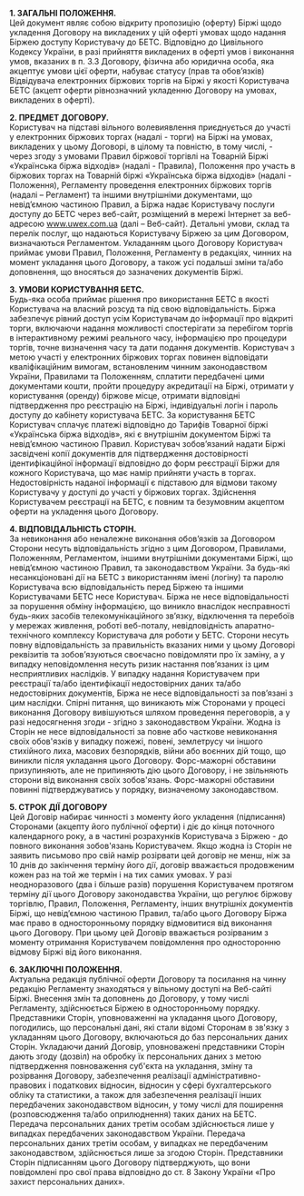**1. ЗАГАЛЬНІ ПОЛОЖЕННЯ.**<br>
Цей документ являє собою відкриту пропозицію (оферту) Біржі щодо укладення Договору на викладених у цій оферті умовах щодо надання Біржею доступу Користувачу до БЕТС.
Відповідно до Цивільного Кодексу України, в разі прийняття викладених в оферті умов і виконання умов, вказаних в п. 3.3 Договору, фізична або юридична особа, яка акцептує умови цієї оферти, набуває статусу (прав та обов’язків) Відвідувача електронних біржових торгів на Біржі у якості Користувача БЕТС (акцепт оферти рівнозначний укладенню Договору на умовах, викладених в оферті).

**2. ПРЕДМЕТ ДОГОВОРУ.**<br>
Користувач на підставі вільного волевиявлення приєднується до участі у електронних біржових торгах  (надалі - торги) на Біржі на умовах, викладених у цьому Договорі, в цілому та повністю, в тому числі, - через згоду з умовами Правил біржової торгівлі на Товарній Біржі «Українська біржа відходів» (надалі - Правила), Положення про участь в біржових торгах на Товарній біржі «Українська біржа відходів» (надалі - Положення), Регламенту проведення електронних біржових торгів (надалі – Регламент) та іншими  внутрішніми документами, що невід’ємною частиною Правил, а Біржа надає Користувачу послуги доступу до БЕТС через веб-сайт, розміщений в мережі Інтернет за веб-адресою www.uwex.com.ua (далі – Веб-сайт).
Детальні умови, склад та перелік послуг, що надаються Користувачу Біржею за цим Договором, визначаються Регламентом.
Укладанням цього Договору Користувач приймає умови Правил, Положення, Регламенту в редакціях, чинних на момент укладання цього Договору, а також усі подальші зміни та/або доповнення, що вносяться до зазначених документів Біржі.

**3. УМОВИ КОРИСТУВАННЯ БЕТС.**<br>
Будь-яка особа приймає рішення про використання БЕТС в якості Користувача на власний розсуд та під свою відповідальність.
Біржа забезпечує рівний доступ усім Користувачам до інформації про відкриті торги, включаючи надання можливості спостерігати за перебігом торгів в інтерактивному режимі реального часу, інформацією про процедури торгів, точне визначення часу та дати подання документів.
Користувач з метою участі у електронних біржових торгах повинен відповідати кваліфікаційним вимогам, встановленим чинним законодавством України, Правилами та Положенням, сплатити передбачені цими документами  кошти, пройти процедуру акредитації на Біржі, отримати у користування (оренду) біржове місце, отримати відповідні підтвердження про реєстрацію на Біржі, індивідуальні логін і пароль доступу до кабінету користувача БЕТС.
За користування БЕТС Користувач сплачує платежі відповідно до Тарифів Товарної біржі «Українська біржа відходів», які є внутрішнім документом Біржі та невід’ємною частиною Правил.
Користувач зобов’язаний надати Біржі засвідчені копії документів для підтвердження достовірності ідентифікаційної інформації відповідно до форм реєстрації Біржи для кожного Користувача, що має намір прийняти участь в торгах. Недостовірність наданої інформації є підставою для відмови такому Користувачу у доступі до участі у біржових торгах.
Здійснення Користувачем реєстрації на БЕТС, є повним та безумовним акцептом оферти на укладення цього Договору.

**4. ВІДПОВІДАЛЬНІСТЬ СТОРІН.**<br>
За невиконання або неналежне виконання обов’язків за Договором Сторони несуть відповідальність згідно з цим Договором, Правилами, Положенням, Регламентом,  іншими внутрішніми документами Біржі, що невід’ємною частиною Правил,  та законодавством України.
За будь-які несанкціоновані дії на БЕТС з використанням імені (логіну) та паролю Користувача всю відповідальність перед Біржею та іншими Користувачами БЕТС несе Користувач.
Біржа не несе відповідальності за порушення обміну інформацією, що виникло внаслідок несправності будь-яких засобів телекомунікаційного зв’язку, відключення та перебоїв у мережах живлення, роботі веб-поталу, невідповідність апаратно-технічного комплексу Користувача для роботи у БЕТС.
Сторони несуть повну відповідальність за правильність вказаних ними у цьому Договорі реквізитів та зобов’язуються своєчасно повідомляти про їх заміну, а у випадку неповідомлення несуть ризик настання пов’язаних із цим несприятливих наслідків.
У випадку надання Користувачем при реєстрації та/або ідентифікації недостовірних даних та/або недостовірних документів, Біржа не несе відповідальності за пов’язані з цим наслідки.
Спірні питання, що виникають між Сторонами у процесі виконання Договору вивішуються шляхом проведення переговорів, а у pазі недосягнення згоди - згідно з законодавством України.
Жодна із Сторін не несе відповідальності за повне або часткове невиконання своїх обов'язків у випадку пожежі, повені, землетрусу чи іншого стихійного лиха, масових безпорядків, війни або воєнних дій тощо, що виникли після укладання цього Договору. Форс-мажорні обставини призупиняють, але не припиняють дію цього Договору, і не звільняють сторони від виконання своїх зобов'язань. Форс-мажорні обставини повинні підтверджуватись у порядку, визначеному законодавством.

**5. СТРОК ДІЇ ДОГОВОРУ**<br>
Цей Договір набирає чинності з моменту його укладення (підписання) Сторонами (акцепту його публічної оферти) і діє до кінця поточного календарного року, а в частині розрахунків Користувача з Біржею - до повного виконання зобов'язань Користувачем.
Якщо жодна із Сторін не заявить письмово про свій намір розірвати цей договір не менш, ніж за 10 днів до закінчення терміну його дії, договір вважається продовженим кожен раз на той же термін і на тих самих умовах.
У разі неодноразового (два і більше разів) порушення Користувачем протягом терміну дії цього Договору законодавства України, що регулює біржову торгівлю, Правил, Положення, Регламенту,  інших внутрішніх документів Біржі, що невід’ємною частиною Правил, та/або цього Договору Біржа має право в односторонньому порядку відмовитися від виконання цього Договору. При цьому цей Договір вважається розірваним з моменту отримання Користувачем повідомлення про односторонню відмову Біржі від його виконання.

**6. ЗАКЛЮЧНІ ПОЛОЖЕННЯ.**<br>
Актуальна редакція публічної оферти Договору та посилання на чинну редакцію Регламенту знаходяться у вільному доступі на Веб-сайті Біржі.
Внесення змін та доповнень до Договору, у тому числі Регламенту, здійснюється Біржею в односторонньому порядку.
Представники Сторін, уповноваженні на укладання цього Договору, погодились, що персональні дані, які стали відомі Сторонам в зв'язку з укладанням цього Договору, включаються до баз персональних даних Сторін. Укладаючи даний Договір, уповноважені представники Сторін дають згоду (дозвіл) на обробку їх персональних даних з метою підтвердження повноваження суб'єкта на укладання, зміну та розірвання Договору, забезпечення реалізації адміністративно-правових і податкових відносин, відносин у сфері бухгалтерського обліку та статистики, а також для забезпечення реалізації інших передбачених законодавством відносин, у тому числі для поширення (розповсюдження та/або оприлюднення) таких даних на БЕТС.
Передача персональних даних третім особам здійснюється лише у випадках передбачених законодавством України. Передача персональних даних третім особам, у випадках не передбаченим законодавством, здійснюється лише за згодою Сторін. Представники Сторін підписанням цього Договору підтверджують, що вони повідомлені про свої права відповідно до ст. 8 Закону України «Про захист персональних даних».
